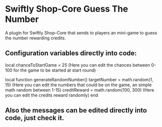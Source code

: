 # Swiftly Shop-Core Guess The Number
A plugin for Swiftly Shop-Core that sends to players an mini-game to guess the number rewarding credits.

## Configuration variables directly into code:

local chanceToStartGame = 25 (Here you can edit the chances between 0-100 for the game to be started at start round)

local function generateRandomNumber()
    targetNumber = math.random(1, 15) (Here you can edit the numbers that could be on the game, an simple math random between 1-15)
    creditReward = math.random(100, 300) (Here you can edit the credits reward randomly)
end

## Also the messages can be edited directly into code, just check it.
